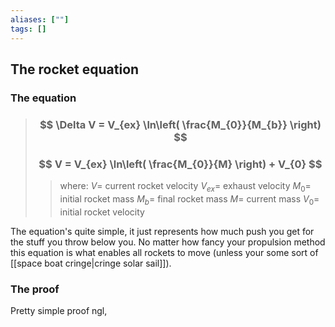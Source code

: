 ```yaml
---
aliases: [""]
tags: []
---
```


## The rocket equation

### The equation

> ### $$ \Delta V = V_{ex} \ln\left( \frac{M_{0}}{M_{b}} \right) $$ 
> ### $$ V = V_{ex} \ln\left( \frac{M_{0}}{M} \right) + V_{0} $$ 
>> where:
>> $V=$ current rocket velocity
>> $V_{ex}=$ exhaust velocity
>> $M_{0}=$ initial rocket mass
>> $M_{b}=$ final rocket mass
>> $M=$ current mass
>> $V_{0}=$ initial rocket velocity

The equation's quite simple, it just represents how much push you get for the stuff you throw below you. No matter how fancy your propulsion method this equation is what enables all rockets to move (unless your some sort of [[space boat cringe|cringe solar sail]]).

### The proof

Pretty simple proof ngl,


